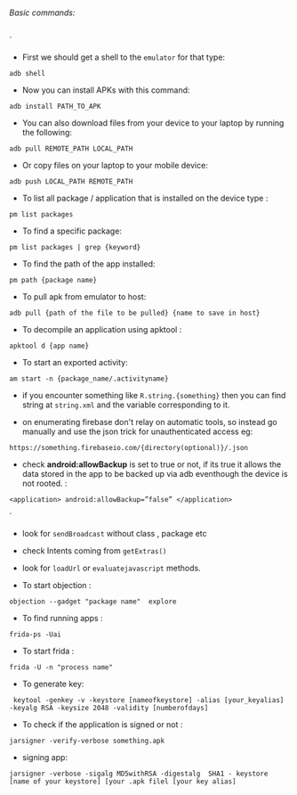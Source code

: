 
###### Basic commands:

`
 - First we should get a shell to the `emulator` for that type: 
```shell
adb shell 
```

 - Now you can install APKs with this command: 
```shell
adb install PATH_TO_APK
```

- You can also download files from your device to your laptop by running
the following: 

```shell
adb pull REMOTE_PATH LOCAL_PATH
```

- Or copy files on your laptop to your mobile device: 
```shell
adb push LOCAL_PATH REMOTE_PATH
```

 - To list all package / application that is installed on the device type : 
```shell
pm list packages
```


 - To find a specific package: 
```shell
pm list packages | grep {keyword}
```

 - To find the path of the app installed:
```shell
pm path {package name}
```

 - To pull apk from emulator to host: 
```shell
adb pull {path of the file to be pulled} {name to save in host}
```

 - To decompile an application using apktool :
```shell
apktool d {app name}
```

- To start an exported  activity:
```shell
am start -n {package_name/.activityname}
```

 - if you encounter something like `R.string.{something}` then you can find string at `string.xml` and the variable corresponding to it.

 - on enumerating firebase don't relay on automatic tools, so instead go manually and use the json trick for unauthenticated access eg: 
```shell
https://something.firebaseio.com/{directory(optional)}/.json
```

 - check **android:allowBackup** is set to true or not, if its true it allows the data stored in the app to be backed up via adb eventhough the device is not rooted. : 
```shell
<application> android:allowBackup=”false” </application>
```
`
 - look for `sendBroadcast` without class , package etc

 - check Intents coming from `getExtras()` 

  - look for  `loadUrl` or `evaluatejavascript` methods.

 - To start objection : 

```shell
objection --gadget "package name"  explore
```

 - To find running apps : 
```shell
frida-ps -Uai

```

 - To start frida : 
```shell
frida -U -n "process name"
```

 - To generate key:
```shell
 ﻿﻿keytool -genkey -v -keystore [nameofkeystore] -alias [your_keyalias] -keyalg RSA -keysize 2048 -validity [numberofdays]
```


 - To  check if the application is signed or not :
```shell
jarsigner -verify-verbose something.apk
```

 - signing app:
```shell
jarsigner -verbose -sigalg MD5withRSA -digestalg  SHA1 - keystore [name of your keystore] [your .apk filel [your key alias]
```